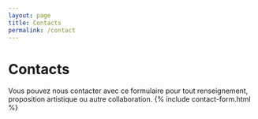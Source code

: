 ```yaml
---
layout: page
title: Contacts
permalink: /contact
---
```


# Contacts

Vous pouvez nous contacter avec ce formulaire pour tout renseignement, proposition artistique ou autre collaboration.
{% include contact-form.html %}
